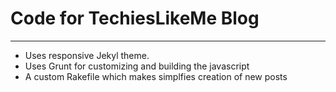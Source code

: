 # Code for TechiesLikeMe Blog
---
* Uses responsive Jekyl theme.
* Uses Grunt for customizing and building the javascript 
* A custom Rakefile which makes simplfies creation of new posts


